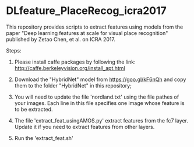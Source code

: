 # DLfeature_PlaceRecog_icra2017

This repository provides scripts to extract features using models from the paper "Deep learning features at scale for visual place recognition" published by Zetao Chen, et al. on ICRA 2017. 

Steps:
1) Please install caffe packages by following the link: http://caffe.berkeleyvision.org/install_apt.html 

2) Download the "HybridNet" model from https://goo.gl/kF6nQh and copy them to the folder "HybridNet" in this repository;

3) You will need to update the file 'nordland.txt' using the file pathes of your images. Each line in this file specifies one image whose feature is to be extracted. 

4) The file 'extract_feat_usingAMOS.py' extract features from the fc7 layer. Update it if you need to extract features from other layers.

5) Run the 'extract_feat.sh'


